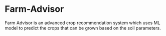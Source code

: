 # Farm-Advisor
Farm Advisor is an advanced crop recommendation system which uses ML model to predict the crops that can be grown based on the soil parameters.
